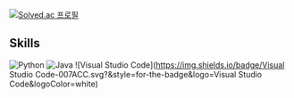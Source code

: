 
[![Solved.ac
프로필](http://mazassumnida.wtf/api/v2/generate_badge?boj=yush2202)](https://solved.ac/yush2202)
## Skills
![Python](https://img.shields.io/badge/Python-3776AB.svg?&style=for-the-badge&logo=Python&logoColor=white)
![Java](https://img.shields.io/badge/Java-007396.svg?&style=for-the-badge&logo=Java&logoColor=white)
![Visual Studio Code](https://img.shields.io/badge/Visual Studio Code-007ACC.svg?&style=for-the-badge&logo=Visual Studio Code&logoColor=white)




<!--
**Astro-Yu/Astro-Yu** is a ✨ _special_ ✨ repository because its `README.md` (this file) appears on your GitHub profile.

Here are some ideas to get you started:

- 🔭 I’m currently working on ...
- 🌱 I’m currently learning ...
- 👯 I’m looking to collaborate on ...
- 🤔 I’m looking for help with ...
- 💬 Ask me about ...
- 📫 How to reach me: ...
- 😄 Pronouns: ...
- ⚡ Fun fact: ...
-->
